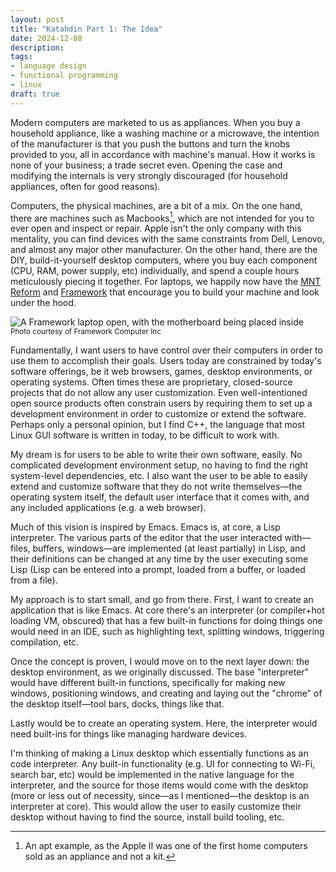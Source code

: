 ```yaml
---
layout: post
title: "Katahdin Part 1: The Idea"
date: 2024-12-08
description: 
tags:
- language design
- functional programming
- linux
draft: true
---
```


Modern computers are marketed to us as appliances.  When you buy a household appliance, like a washing machine or a microwave, the intention of the manufacturer is that you push the buttons and turn the knobs provided to you, all in accordance with machine's manual.  How it works is none of your business; a trade secret even.  Opening the case and modifying the internals is very strongly discouraged (for household appliances, often for good reasons).

Computers, the physical machines, are a bit of a mix.  On the one hand, there are machines such as Macbooks[^1], which are not intended for you to ever open and inspect or repair.  Apple isn't the only company with this mentality, you can find devices with the same constraints from Dell, Lenovo, and almost any major other manufacturer.  On the other hand, there are the DIY, build-it-yourself desktop computers, where you buy each component (CPU, RAM, power supply, etc) individually, and spend a couple hours meticulously piecing it together.  For laptops, we happily now have the [MNT Reform] and [Framework] that encourage you to build your machine and look under the hood.

![A Framework laptop open, with the motherboard being placed inside](/images/framework.png)
<small>Photo courtesy of Framework Computer Inc</small>

Fundamentally, I want users to have control over their computers in order to use them to accomplish their goals.  Users today are constrained by today's software offerings, be it web browsers, games, desktop environments, or operating systems.  Often times these are proprietary, closed-source projects that do not allow any user customization.  Even well-intentioned open source products often constrain users by requiring them to set up a development environment in order to customize or extend the software.  Perhaps only a personal opinion, but I find C++, the language that most Linux GUI software is written in today, to be difficult to work with.

My dream is for users to be able to write their own software, easily.  No complicated development environment setup, no having to find the right system-level dependencies, etc.  I also want the user to be able to easily extend and customize  software that they do not write themselves—the operating system itself, the default user interface that it comes with, and any included applications (e.g. a web browser).

<!-- Emacs -->
Much of this vision is inspired by Emacs.  Emacs is, at core, a Lisp interpreter.  The various parts of the editor that the user interacted with—files, buffers, windows—are implemented (at least partially) in Lisp, and their definitions can be changed at any time by the user executing some Lisp (Lisp can be entered into a prompt, loaded from a buffer, or loaded from a file).

<!-- Editor, Desktop, Operating System -->
My approach is to start small, and go from there.  First, I want to create an application that is like Emacs.  At core there's an interpreter (or compiler+hot loading VM, obscured) that has a few built-in functions for doing things one would need in an IDE, such as highlighting text, splitting windows, triggering compilation, etc.

Once the concept is proven, I would move on to the next layer down: the desktop environment, as we originally discussed.  The base "interpreter" would have different built-in functions, specifically for making new windows, positioning windows, and creating and laying out the "chrome" of the desktop itself—tool bars, docks, things like that.

Lastly would be to create an operating system.  Here, the interpreter would need built-ins for things like managing hardware devices.

I'm thinking of making a Linux desktop which essentially functions as an code interpreter.  Any built-in functionality (e.g. UI for connecting to Wi-Fi, search bar, etc) would be implemented in the native language for the interpreter, and the source for those items would come with the desktop (more or less out of necessity, since—as I mentioned—the desktop is an interpreter at core).  This would allow the user to easily customize their desktop without having to find the source, install build tooling, etc.

<!-- Smalltalk, Self, with types? -->

[^1]: An apt example, as the Apple II was one of the first home computers sold as an appliance and not a kit.

[MNT Reform]: https://mntre.com
[Framework]: https://frame.work
